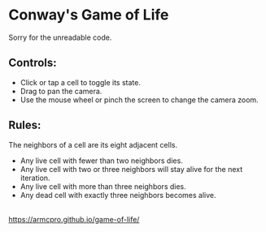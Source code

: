 # Conway's Game of Life

Sorry for the unreadable code.

## Controls:
- Click or tap a cell to toggle its state.
- Drag to pan the camera.
- Use the mouse wheel or pinch the screen to change the camera zoom.


## Rules:
The neighbors of a cell are its eight adjacent cells.

- Any live cell with fewer than two neighbors dies.
- Any live cell with two or three neighbors will stay alive for the next iteration.
- Any live cell with more than three neighbors dies.
- Any dead cell with exactly three neighbors becomes alive.

\
https://armcpro.github.io/game-of-life/